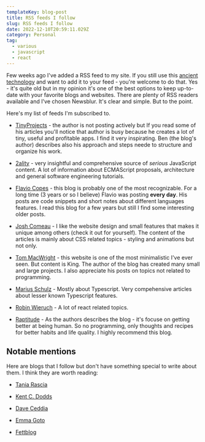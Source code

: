 ```yaml
---
templateKey: blog-post
title: RSS feeds I follow
slug: RSS feeds I follow
date: 2022-12-10T20:59:11.029Z
category: Personal
tag:
  - various
  - javascript
  - react
---
```

Few weeks ago I've added a RSS feed to my site. If you still use this [ancient technology](https://en.wikipedia.org/wiki/RSS) and want to add it to your feed - you're welcome to do that. Yes - it's quite old but in my opinion it's one of the best options to keep up-to-date with your favorite blogs and websites. There are plenty of RSS readers available and I've chosen Newsblur. It's clear and simple. But to the point.

Here's my list of feeds I'm subscribed to.

- [TinyProjects](https://tinyprojects.dev/) - the author is not posting actively but If you read some of his articles you'll notice that author is busy because he creates a lot of tiny, useful and profitable apps. I find it very inspirating. Ben (the blog's author) describes also his approach and steps neede to structure and organize his work.
  
- [2ality](https://2ality.com/) - very insightful and comprehensive source of _serious_ JavaScript content. A lot of information about ECMAScript proposals, architecture and general software engineering tutorials.
  
- [Flavio Copes](https://flaviocopes.com/) - this blog is probably one of the most recognizable. For a long time (3 years or so I believe) Flavio was posting __every day__. His posts are code snippets and short notes about different languages features. I read this blog for a few years but still I find some interesting older posts.
  
- [Josh Comeau](https://www.joshwcomeau.com/) - I like the website design and small features that makes it unique among others (check it out for yourself). The content of the articles is mainly about CSS related topics - styling and animations but not only.
  
- [Tom MacWright](https://macwright.com/) - this website is one of the most minimalistic I've ever seen. But content is King. The author of the blog has created many small and large projects. I also appreciate his posts on topics not related to programming.
  
- [Marius Schulz](https://mariusschulz.com/) - Mostly about Typescript. Very compehensive articles about lesser known Typescript features.
  
- [Robin Wieruch](https://www.robinwieruch.de) - A lot of react related topics.
  
- [Raptitude](https://www.raptitude.com/) - As the authors describes the blog - it's focuse on getting better at being human. So no programming, only thoughts and recipes for better habits and life quality. I highly recommend this blog.
  
## Notable mentions

Here are blogs that I follow but don't have something special to write about them. I think they are worth reading:

- [Tania Rascia](https://www.taniarascia.com/)
  
- [Kent C. Dodds](https://kentcdodds.com/)
  
- [Dave Ceddia](https://daveceddia.com/)
  
- [Emma Goto](https://www.emgoto.com/)
  
- [Fettblog](https://fettblog.eu/)